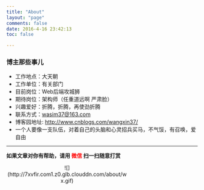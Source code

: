 ```yaml
---
title: "About"
layout: "page"
comments: false
date: 2016-4-16 23:42:13
toc: false

---
```


### 博主那些事儿

- 工作地点：大天朝
- 工作单位：有关部门
- 目前岗位：Web后端攻城狮
- 期待岗位：架构师（任重道远啊 严肃脸）
- 兴趣爱好：折腾，折腾，再使劲折腾
- 联系方式：wasim37@163.com
- 博客园地址: http://www.cnblogs.com/wangxin37/
- 一个人要像一支队伍，对着自己的头脑和心灵招兵买马，不气馁，有召唤，爱自由

* * *
**如果文章对你有帮助，请用<font style="color:red;"> 微信 </font>扫一扫随意打赏**
<div style="text-align:center;width:320px;height:320px;">![](http://7xvfir.com1.z0.glb.clouddn.com/about/wx.gif)</div>
<br/>